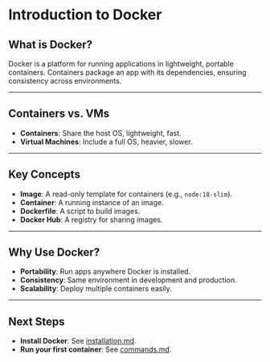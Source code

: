 # Introduction to Docker

## What is Docker?

Docker is a platform for running applications in lightweight, portable containers. Containers package an app with its dependencies, ensuring consistency across environments.

---

## Containers vs. VMs

- **Containers**: Share the host OS, lightweight, fast.
- **Virtual Machines**: Include a full OS, heavier, slower.

---

## Key Concepts

- **Image**: A read-only template for containers (e.g., `node:18-slim`).
- **Container**: A running instance of an image.
- **Dockerfile**: A script to build images.
- **Docker Hub**: A registry for sharing images.

---

## Why Use Docker?

- **Portability**: Run apps anywhere Docker is installed.
- **Consistency**: Same environment in development and production.
- **Scalability**: Deploy multiple containers easily.

---

## Next Steps

- **Install Docker**: See [installation.md](installation.md).
- **Run your first container**: See [commands.md](commands.md).
